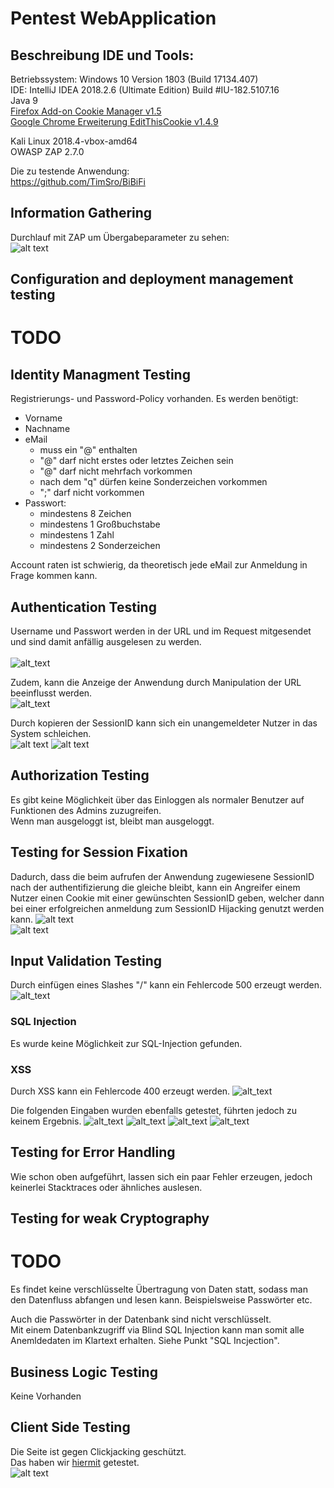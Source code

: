 # Pentest WebApplication

## Beschreibung IDE und Tools:
Betriebssystem: Windows 10 Version 1803 (Build 17134.407)  
IDE: IntelliJ IDEA 2018.2.6 (Ultimate Edition) Build #IU-182.5107.16  
Java 9  
[Firefox Add-on Cookie Manager v1.5](https://addons.mozilla.org/de/firefox/addon/a-cookie-manager/)<br/>
[Google Chrome Erweiterung EditThisCookie v1.4.9](https://chrome.google.com/webstore/detail/editthiscookie/fngmhnnpilhplaeedifhccceomclgfbg?hl=de)

Kali Linux  2018.4-vbox-amd64  
OWASP ZAP 2.7.0 

Die zu testende Anwendung:  
https://github.com/TimSro/BiBiFi

## Information Gathering
Durchlauf mit ZAP um Übergabeparameter zu sehen:<br/>
![alt text](https://github.com/Vituratic/ATMWebApplication/blob/master/screenshots/info_gathering/ZAP_Scan.png)
      
## Configuration and deployment management testing
# TODO

## Identity Managment Testing
Registrierungs- und Password-Policy vorhanden.
Es werden benötigt:
- Vorname
- Nachname
- eMail
  - muss ein "@" enthalten
  - "@" darf nicht erstes oder letztes Zeichen sein
  - "@" darf nicht mehrfach vorkommen
  - nach dem "q" dürfen keine Sonderzeichen vorkommen
  - ";" darf nicht vorkommen
- Passwort:
  - mindestens 8 Zeichen
  - mindestens 1 Großbuchstabe
  - mindestens 1 Zahl
  - mindestens 2 Sonderzeichen

Account raten ist schwierig, da theoretisch jede eMail zur Anmeldung in Frage kommen kann.   

## Authentication Testing
Username und Passwort werden in der URL und im Request mitgesendet und sind damit anfällig ausgelesen zu werden.<br/>  
![alt_text](https://github.com/Vituratic/ATMWebApplication/blob/master/screenshots/auth/ZAP_Auth_Test.png)

Zudem, kann die Anzeige der Anwendung durch Manipulation der URL beeinflusst werden.<br/>
![alt_text](https://github.com/Vituratic/ATMWebApplication/blob/master/screenshots/auth/URL_manipulation.png)

Durch kopieren der SessionID kann sich ein unangemeldeter Nutzer in das System schleichen.  
![alt text](https://github.com/Vituratic/ATMWebApplication/blob/master/screenshots/session/sessionGcCookieTool.png)
![alt text](https://github.com/Vituratic/ATMWebApplication/blob/master/screenshots/session/sessionSuccessfulHijack.png)

## Authorization Testing
Es gibt keine Möglichkeit über das Einloggen als normaler Benutzer auf Funktionen des Admins zuzugreifen.  
Wenn man ausgeloggt ist, bleibt man ausgeloggt.

## Testing for Session Fixation
Dadurch, dass die beim aufrufen der Anwendung zugewiesene SessionID nach der authentifizierung die gleiche bleibt, kann ein Angreifer einem Nutzer einen Cookie mit einer gewünschten SessionID geben, welcher dann bei einer erfolgreichen anmeldung zum SessionID Hijacking genutzt werden kann.
![alt text](https://github.com/Vituratic/ATMWebApplication/blob/master/screenshots/session/vorher.png)<br/>
![alt text](https://github.com/Vituratic/ATMWebApplication/blob/master/screenshots/session/nachher.png)

## Input Validation Testing
Durch einfügen eines Slashes "/" kann ein Fehlercode 500 erzeugt werden.
![alt_text](https://github.com/Vituratic/ATMWebApplication/blob/master/screenshots/input_validation/url_manipulation.png)

### SQL Injection
Es wurde keine Möglichkeit zur SQL-Injection gefunden.

### XSS
Durch XSS kann ein Fehlercode 400 erzeugt werden.
![alt_text](https://github.com/Vituratic/ATMWebApplication/blob/master/screenshots/input_validation/xss_400.png)

Die folgenden Eingaben wurden ebenfalls getestet, führten jedoch zu keinem Ergebnis.
![alt_text](https://github.com/Vituratic/ATMWebApplication/blob/master/screenshots/input_validation/xss_noResult_01.png)
![alt_text](https://github.com/Vituratic/ATMWebApplication/blob/master/screenshots/input_validation/xss_noResult_02.png)
![alt_text](https://github.com/Vituratic/ATMWebApplication/blob/master/screenshots/input_validation/xss_noResult_03.png)
![alt_text](https://github.com/Vituratic/ATMWebApplication/blob/master/screenshots/input_validation/xss_noResult_04.png)

## Testing for Error Handling
Wie schon oben aufgeführt, lassen sich ein paar Fehler erzeugen, jedoch keinerlei Stacktraces oder ähnliches auslesen.

## Testing for weak Cryptography
# TODO
Es findet keine verschlüsselte Übertragung von Daten statt, sodass man den Datenfluss abfangen und lesen kann. 
Beispielsweise Passwörter etc.  

Auch die Passwörter in der Datenbank sind nicht verschlüsselt.  
Mit einem Datenbankzugriff via Blind SQL Injection kann man somit alle Anemldedaten im Klartext erhalten. 
Siehe Punkt "SQL Incjection".

## Business Logic Testing
Keine Vorhanden

## Client Side Testing
Die Seite ist gegen Clickjacking geschützt.  
Das haben wir [hiermit](https://github.com/RocketJulia/Pentest/tree/master/Dateien/Clickjacking.html) getestet.  
![alt text](https://github.com/Vituratic/ATMWebApplication/blob/master/screenshots/client_side/Clickjacking.png)
